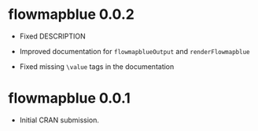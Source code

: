 # flowmapblue 0.0.2

* Fixed DESCRIPTION

* Improved documentation for `flowmapblueOutput` and `renderFlowmapblue`

* Fixed missing `\value` tags in the documentation

# flowmapblue 0.0.1

* Initial CRAN submission.
